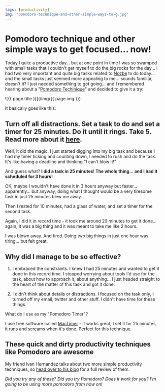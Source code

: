 ```yaml
---
tags: [productivity]
img: "pomodoro-technique-and-other-simple-ways-to-g.jpg"
---
```


# Pomodoro technique and other simple ways to get focused... now!


Today I quite a productive day... but at one point in time I was so swamped with small tasks that I couldn't get myself to do the big rocks for the day... I had two very important and quite big tasks related to [Nozbe][n] to do today... and the small tasks just seemed more appealing to me... sounds familiar, doesn't it? I just needed something to get going... and I remembered hearing about a "[Pomodoro Techinique](http://www.pomodorotechnique.com/)" and decided to give it a try:

<!--More-->

![{{ page.title }}](/img/{{ page.img }})

It basically goes like this:

## Turn off all distractions. Set a task to do and set a timer for 25 minutes. Do it until it rings. Take 5. Read more about it [here](http://www.pomodorotechnique.com/).

Well, it did the magic. I just started digging into my big task and because I had my timer ticking and counting down, I needed to rush and do the task. It's like having a deadline and thinking "I can't blow it!"

And guess what? **I did a task in 25 minutes! The whole thing... and I had it scheduled for 3 hours!**

OK, maybe I wouldn't have done it in 3 hours anyway but faster... apparently... but anyway, doing what I thought would be a very tiresome task in just 25 minutes blew me away.

Then I rested for 10 minutes, had a glass of water, and set a timer for the second task.

Again, I did it in record time - it took me around 20 minutes to get it done... again, it was a big thing and it was meant to take me like 2 hours.

I was blown away. And tired. Doing two big things in just one hour was tiring... but felt great.

## Why did I manage to be so effective?

1. I embraced the constraints. I knew I had 25 minutes and wanted to get it done in this record time. I stopped worrying about tools I'd use for the task, about how to approach it, about anything... I just headed straight to the heart of the matter of this task and got it done.

2. I didn't think about details or distractions. I focused on the task only, I turned off my email, twitter and other stuff. I didn't have time for these things.

What do I use as my "Pomodoro Timer"?

I use free software called [MacTimer](http://www.apple.com/downloads/macosx/productivity_tools/mactimer.html) - it works great, I set it for 25 minutes, it runs and screams when it's done. Perfect for this technique.

## These quick and dirty productivity techniques like Pomodoro are awesome

My friend Ivan Hernandez talks about two more simple productivity techniques, so [head over to his blog](http://ivanhernandezonline.wordpress.com/2010/06/03/3-simple-productivity-techniques/) for a full review of them.

_Did you try any of these? Did you try Pomodoro? Does it work for you? I'm going to be using more pomodoro from now on!_


[n]: https://michael.gratis/nozbe